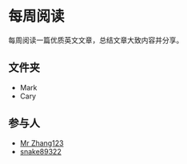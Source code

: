 # 每周阅读

每周阅读一篇优质英文文章，总结文章大致内容并分享。

## 文件夹

* Mark
* Cary

## 参与人

* [Mr Zhang123](https://github.com/MrZhang123)
* [snake89322](https://github.com/snake89322)